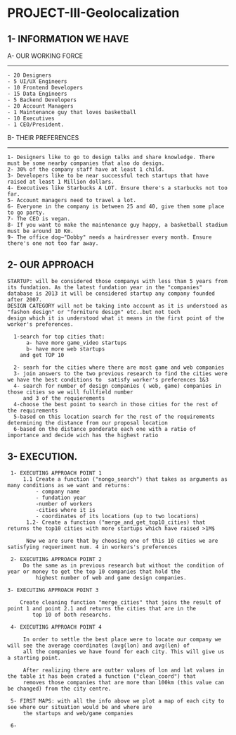 # PROJECT-III-Geolocalization

## 1- INFORMATION WE HAVE 

A- OUR WORKING FORCE
_____________________

    - 20 Designers
    - 5 UI/UX Engineers
    - 10 Frontend Developers
    - 15 Data Engineers
    - 5 Backend Developers
    - 20 Account Managers
    - 1 Maintenance guy that loves basketball
    - 10 Executives
    - 1 CEO/President.
   
B- THEIR PREFERENCES
______________________
      
    1- Designers like to go to design talks and share knowledge. There must be some nearby companies that also do design.
    2- 30% of the company staff have at least 1 child.
    3- Developers like to be near successful tech startups that have raised at least 1 Million dollars.
    4- Executives like Starbucks A LOT. Ensure there's a starbucks not too far.
    5- Account managers need to travel a lot.
    6- Everyone in the company is between 25 and 40, give them some place to go party.
    7- The CEO is vegan.
    8- If you want to make the maintenance guy happy, a basketball stadium must be around 10 Km.
    9- The office dog—"Dobby" needs a hairdresser every month. Ensure there's one not too far away.

      
## 2- OUR APPROACH

    STARTUP: will be considered those companys with less than 5 years from its fundation. As the latest fundation year in the "companies"
    database is 2013 it will be considered startup any company founded after 2007.
    DESIGN CATEGORY will not be taking into account as it is understood as "fashon design" or "forniture design" etc..but not tech 
    design which it is understood what it means in the first point of the worker's preferences.
      
      1-search for top cities that:
          a- have more game_video startups
          b- have more web startups 
        and get TOP 10
             
      2- searh for the cities where there are most game and web companies 
      3- join answers to the two previous research to find the cities were we have the best conditions to  satisfy worker's preferences 1&3
      4- search for number of design companies ( web, game) companies in those cities so we will fullfield number 
         and 3 of the requierements
      4-choose the best point to search in those cities for the rest of the requirements
      5-based on this location search for the rest of the requirements determining the distance from our proposal location
      6-based on the distance ponderate each one with a ratio of importance and decide wich has the highest ratio
      
      
## 3- EXECUTION.
     
     1- EXECUTING APPROACH POINT 1
         1.1 Create a function ("nongo_search") that takes as arguments as many conditions as we want and returns:
             - company name
             - fundation year
             -number of workers
             -cities where it is
             - coordinates of its locations (up to two locations)
          1.2- Create a function ("merge_and_get_top10_cities) that returns the top10 cities with more startups which have raised >1M$
          
          Now we are sure that by choosing one of this 10 cities we are satisfying requeriment num. 4 in workers's preferences
          
     2- EXECUTING APPROACH POINT 2  
         Do the same as in previous research but without the condition of year or money to get the top 10 companies that hold the
             highest number of web and game design companies. 
        
    3- EXECUTING APPROACH POINT 3
        
        Create cleaning function "merge_cities" that joins the result of point 1 and point 2.1 and returns the cities that are in the 
            top 10 of both researchs.
            
     4- EXECUTING APPROACH POINT 4
     
         In order to settle the best place were to locate our company we will see the average coordinates (avg(lon) and avg(len) of 
         all the companies we have found for each city. This will give us a starting point.
         
         After realizing there are outter values of lon and lat values in the table it has been crated a function ("clean_coord") that
         removes those companies that are more than 100km (this value can be changed) from the city centre.
         
     5- FIRST MAPS: with all the info above we plot a map of each city to see where our situation would be and where are 
         the startups and web/game companies
         
     6-
         
     
     
         
         
         
         
         
         
         
         
         
         
         
         
         
      
   
         